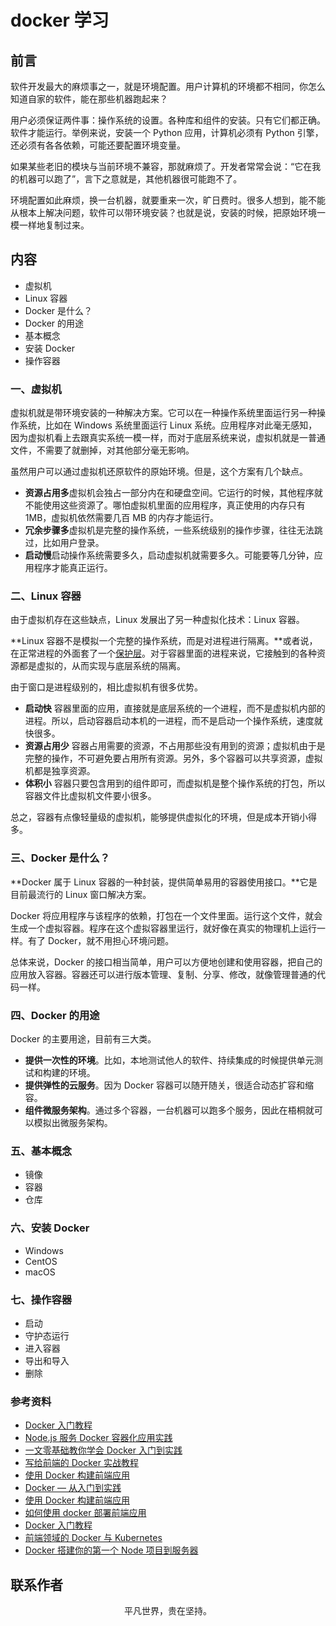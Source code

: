 # docker 学习

## 前言

软件开发最大的麻烦事之一，就是环境配置。用户计算机的环境都不相同，你怎么知道自家的软件，能在那些机器跑起来？

用户必须保证两件事：操作系统的设置。各种库和组件的安装。只有它们都正确。软件才能运行。举例来说，安装一个 Python 应用，计算机必须有 Python 引擎，还必须有各各依赖，可能还要配置环境变量。

如果某些老旧的模块与当前环境不兼容，那就麻烦了。开发者常常会说：“它在我的机器可以跑了”，言下之意就是，其他机器很可能跑不了。

环境配置如此麻烦，换一台机器，就要重来一次，旷日费时。很多人想到，能不能从根本上解决问题，软件可以带环境安装？也就是说，安装的时候，把原始环境一模一样地复制过来。

## 内容

- 虚拟机
- Linux 容器
- Docker 是什么？
- Docker 的用途
- 基本概念
- 安装 Docker
- 操作容器

### 一、虚拟机

虚拟机就是带环境安装的一种解决方案。它可以在一种操作系统里面运行另一种操作系统，比如在 Windows 系统里面运行 Linux 系统。应用程序对此毫无感知，因为虚拟机看上去跟真实系统一模一样，而对于底层系统来说，虚拟机就是一普通文件，不需要了就删掉，对其他部分毫无影响。

虽然用户可以通过虚拟机还原软件的原始环境。但是，这个方案有几个缺点。

- **资源占用多**虚拟机会独占一部分内在和硬盘空间。它运行的时候，其他程序就不能使用这些资源了。哪怕虚拟机里面的应用程序，真正使用的内存只有 1MB，虚拟机依然需要几百 MB 的内存才能运行。
- **冗余步骤多**虚拟机是完整的操作系统，一些系统级别的操作步骤，往往无法跳过，比如用户登录。
- **启动慢**启动操作系统需要多久，启动虚拟机就需要多久。可能要等几分钟，应用程序才能真正运行。

### 二、Linux 容器

由于虚拟机存在这些缺点，Linux 发展出了另一种虚拟化技术：Linux 容器。

**Linux 容器不是模拟一个完整的操作系统，而是对进程进行隔离。**或者说，在正常进程的外面套了一个[保护层](https://opensource.com/article/18/1/history-low-level-container-runtimes)。对于容器里面的进程来说，它接触到的各种资源都是虚拟的，从而实现与底层系统的隔离。

由于窗口是进程级别的，相比虚拟机有很多优势。

- **启动快** 容器里面的应用，直接就是底层系统的一个进程，而不是虚拟机内部的进程。所以，启动容器启动本机的一进程，而不是启动一个操作系统，速度就快很多。
- **资源占用少** 容器占用需要的资源，不占用那些没有用到的资源；虚拟机由于是完整的操作，不可避免要占用所有资源。另外，多个容器可以共享资源，虚拟机都是独享资源。
- **体积小** 容器只要包含用到的组件即可，而虚拟机是整个操作系统的打包，所以容器文件比虚拟机文件要小很多。

总之，容器有点像轻量级的虚拟机，能够提供虚拟化的环境，但是成本开销小得多。

### 三、Docker 是什么？

**Docker 属于 Linux 容器的一种封装，提供简单易用的容器使用接口。**它是目前最流行的 Linux 窗口解决方案。

Docker 将应用程序与该程序的依赖，打包在一个文件里面。运行这个文件，就会生成一个虚拟容器。程序在这个虚拟容器里运行，就好像在真实的物理机上运行一样。有了 Docker，就不用担心环境问题。

总体来说，Docker 的接口相当简单，用户可以方便地创建和使用容器，把自己的应用放入容器。容器还可以进行版本管理、复制、分享、修改，就像管理普通的代码一样。

### 四、Docker 的用途

Docker 的主要用途，目前有三大类。

- **提供一次性的环境**。比如，本地测试他人的软件、持续集成的时候提供单元测试和构建的环境。
- **提供弹性的云服务**。因为 Docker 容器可以随开随关，很适合动态扩容和缩容。
- **组件微服务架构**。通过多个容器，一台机器可以跑多个服务，因此在梧桐就可以模拟出微服务架构。

### 五、基本概念

- 镜像
- 容器
- 仓库

### 六、安装 Docker

- Windows
- CentOS
- macOS

### 七、操作容器

- 启动
- 守护态运行
- 进入容器
- 导出和导入
- 删除

### 参考资料

- [Docker 入门教程](http://www.ruanyifeng.com/blog/2018/02/docker-tutorial.html)
- [Node.js 服务 Docker 容器化应用实践](https://mp.weixin.qq.com/s/ZUw_qLk3m77ATkYXpfP08A)
- [一文零基础教你学会 Docker 入门到实践](https://mp.weixin.qq.com/s/S7ksqF8z4SYJvcG1DOupNA)
- [写给前端的 Docker 实战教程](https://juejin.im/post/5d8440ebe51d4561eb0b2751)
- [使用 Docker 构建前端应用](https://zhuanlan.zhihu.com/p/39241059)
- [Docker — 从入门到实践](https://docker_practice.gitee.io/zh-cn/)
- [使用 Docker 构建前端应用](https://zhuanlan.zhihu.com/p/39241059)
- [如何使用 docker 部署前端应用](https://juejin.im/post/5c83cbaa6fb9a04a0f65fdaa)
- [Docker 入门教程](https://github.com/jaywcjlove/docker-tutorial)
- [前端领域的 Docker 与 Kubernetes](https://juejin.im/post/5dddd15b6fb9a071576dbd7a)
- [Docker 搭建你的第一个 Node 项目到服务器](https://mp.weixin.qq.com/s/bNvcsRFi8-2N1dQv2YbpbA)

## 联系作者

<div align="center">
    <p>
        平凡世界，贵在坚持。
    </p>
    <img :src="$withBase('/about/contact.png')" />
</div>
